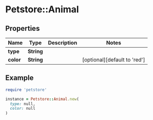 # Petstore::Animal

## Properties

| Name | Type | Description | Notes |
| ---- | ---- | ----------- | ----- |
| **type** | **String** |  |  |
| **color** | **String** |  | [optional][default to &#39;red&#39;] |

## Example

```ruby
require 'petstore'

instance = Petstore::Animal.new(
  type: null,
  color: null
)
```

